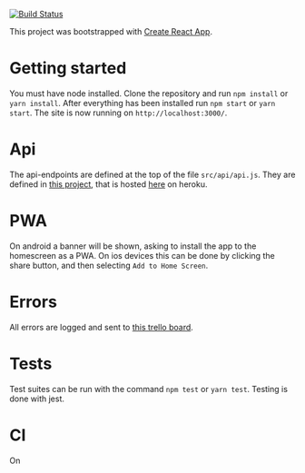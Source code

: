 [![Build Status](https://travis-ci.org/ThomasAndrewMacLean/Teamleader-Orderbook.svg?branch=master)](https://travis-ci.org/ThomasAndrewMacLean/Teamleader-Orderbook)

This project was bootstrapped with [Create React App](https://github.com/facebookincubator/create-react-app).

# Getting started

You must have node installed. Clone the repository and run `npm install` or `yarn install`.
After everything has been installed run `npm start` or `yarn start`. The site is now running on `http://localhost:3000/`.

# Api

The api-endpoints are defined at the top of the file `src/api/api.js`. They are defined in [this project](https://github.com/ThomasAndrewMacLean/Teamleader-api), that is hosted [here](https://nameless-citadel-45339.herokuapp.com/ping) on heroku.

# PWA

On android a banner will be shown, asking to install the app to the homescreen as a PWA. On ios devices this can be done by clicking the share button, and then selecting `Add to Home Screen`.

# Errors

All errors are logged and sent to [this trello board](https://trello.com/b/ZeoBOtZq).

# Tests

Test suites can be run with the command `npm test` or `yarn test`. Testing is done with jest.

# CI

On 
